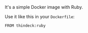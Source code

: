 It's a simple Docker image with Ruby.

Use it like this in your `Dockerfile`:

```
FROM thindeck:ruby
```

